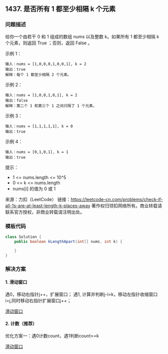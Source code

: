 <script src="https://cdn.bootcss.com/mathjax/2.7.7/MathJax.js?config=TeX-AMS-MML_HTMLorMML"></script>

## 1437. 是否所有 1 都至少相隔 k 个元素

### 问题描述

给你一个由若干 0 和 1 组成的数组 nums 以及整数 k。如果所有 1 都至少相隔 k 个元素，则返回 True ；否则，返回 False 。

 

示例 1：

```
输入：nums = [1,0,0,0,1,0,0,1], k = 2
输出：true
解释：每个 1 都至少相隔 2 个元素。
```

示例 2：

```
输入：nums = [1,0,0,1,0,1], k = 2
输出：false
解释：第二个 1 和第三个 1 之间只隔了 1 个元素。
```

示例 3：

```
输入：nums = [1,1,1,1,1], k = 0
输出：true
```

示例 4：

```
输入：nums = [0,1,0,1], k = 1
输出：true
```

提示：

* 1 <= nums.length <= 10^5
* 0 <= k <= nums.length
* nums[i] 的值为 0 或 1

来源：力扣（LeetCode）
链接：https://leetcode-cn.com/problems/check-if-all-1s-are-at-least-length-k-places-away
著作权归领扣网络所有。商业转载请联系官方授权，非商业转载请注明出处。
### 模板代码

``` java
class Solution {
    public boolean kLengthApart(int[] nums, int k) {

    }
}
```

### 解决方案

#### 1. 滑动窗口

遇0，移动右指针j++，扩展窗口；
遇1, 计算并判断j-i>k，移动左指针收缩窗口i=j,同时移动右指针扩展窗口j++；

[滑动窗口](qu1437/solu1/Solution.java)

#### 2. 计数（推荐）

优化方案一：遇0计数count，遇1判断count>=k

[滑动窗口](qu1437/solu2/Solution.java)
